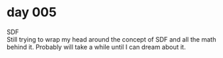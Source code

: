 # day 005
SDF<br>
Still trying to wrap my head around the concept of SDF and all the math behind it. Probably will take a while until I can dream about it.